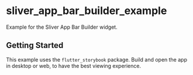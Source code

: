 # sliver_app_bar_builder_example

Example for the Sliver App Bar Builder widget.

## Getting Started

This example uses the `flutter_storybook` package.
Build and open the app in desktop or web,
to have the best viewing experience.
